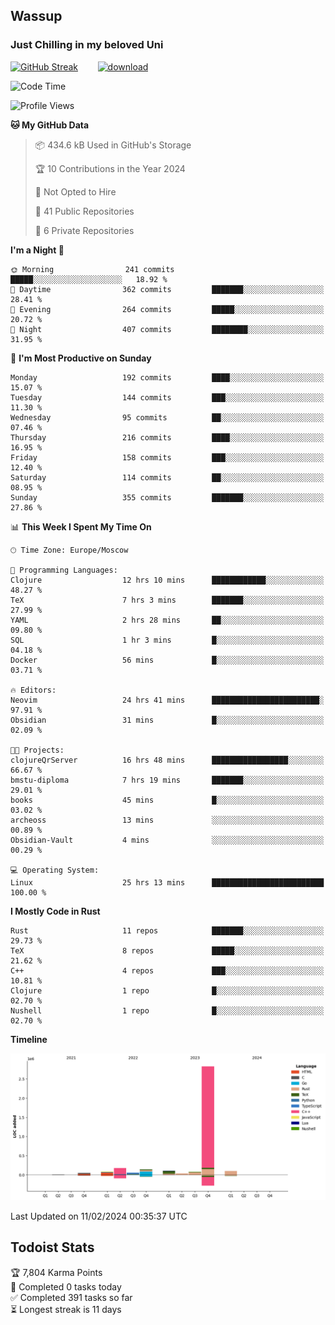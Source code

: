 ## Wassup 
### Just Chilling in my beloved Uni 

<!--
-->

[![GitHub Streak](http://github-readme-streak-stats.herokuapp.com?user=archeoss&theme=shades-of-purple&hide_border=true&date_format=j%20M%5B%20Y%5D)](https://git.io/streak-stats)&nbsp;&nbsp;&nbsp;&nbsp;&nbsp;&nbsp;&nbsp;&nbsp;[![download](https://user-images.githubusercontent.com/68448737/147796309-d8b65b1d-4dde-40d9-b03a-2b42aaa6cd43.jpeg)
](http://bmstu.ru/)

<!--START_SECTION:waka-->
![Code Time](http://img.shields.io/badge/Code%20Time-2%2C489%20hrs%204%20mins-blue)

![Profile Views](http://img.shields.io/badge/Profile%20Views-0-blue)

**🐱 My GitHub Data** 

> 📦 434.6 kB Used in GitHub's Storage 
 > 
> 🏆 10 Contributions in the Year 2024
 > 
> 🚫 Not Opted to Hire
 > 
> 📜 41 Public Repositories 
 > 
> 🔑 6 Private Repositories 
 > 
**I'm a Night 🦉** 

```text
🌞 Morning                241 commits         █████░░░░░░░░░░░░░░░░░░░░   18.92 % 
🌆 Daytime                362 commits         ███████░░░░░░░░░░░░░░░░░░   28.41 % 
🌃 Evening                264 commits         █████░░░░░░░░░░░░░░░░░░░░   20.72 % 
🌙 Night                  407 commits         ████████░░░░░░░░░░░░░░░░░   31.95 % 
```
📅 **I'm Most Productive on Sunday** 

```text
Monday                   192 commits         ████░░░░░░░░░░░░░░░░░░░░░   15.07 % 
Tuesday                  144 commits         ███░░░░░░░░░░░░░░░░░░░░░░   11.30 % 
Wednesday                95 commits          ██░░░░░░░░░░░░░░░░░░░░░░░   07.46 % 
Thursday                 216 commits         ████░░░░░░░░░░░░░░░░░░░░░   16.95 % 
Friday                   158 commits         ███░░░░░░░░░░░░░░░░░░░░░░   12.40 % 
Saturday                 114 commits         ██░░░░░░░░░░░░░░░░░░░░░░░   08.95 % 
Sunday                   355 commits         ███████░░░░░░░░░░░░░░░░░░   27.86 % 
```


📊 **This Week I Spent My Time On** 

```text
🕑︎ Time Zone: Europe/Moscow

💬 Programming Languages: 
Clojure                  12 hrs 10 mins      ████████████░░░░░░░░░░░░░   48.27 % 
TeX                      7 hrs 3 mins        ███████░░░░░░░░░░░░░░░░░░   27.99 % 
YAML                     2 hrs 28 mins       ██░░░░░░░░░░░░░░░░░░░░░░░   09.80 % 
SQL                      1 hr 3 mins         █░░░░░░░░░░░░░░░░░░░░░░░░   04.18 % 
Docker                   56 mins             █░░░░░░░░░░░░░░░░░░░░░░░░   03.71 % 

🔥 Editors: 
Neovim                   24 hrs 41 mins      ████████████████████████░   97.91 % 
Obsidian                 31 mins             █░░░░░░░░░░░░░░░░░░░░░░░░   02.09 % 

🐱‍💻 Projects: 
clojureQrServer          16 hrs 48 mins      █████████████████░░░░░░░░   66.67 % 
bmstu-diploma            7 hrs 19 mins       ███████░░░░░░░░░░░░░░░░░░   29.01 % 
books                    45 mins             █░░░░░░░░░░░░░░░░░░░░░░░░   03.02 % 
archeoss                 13 mins             ░░░░░░░░░░░░░░░░░░░░░░░░░   00.89 % 
Obsidian-Vault           4 mins              ░░░░░░░░░░░░░░░░░░░░░░░░░   00.29 % 

💻 Operating System: 
Linux                    25 hrs 13 mins      █████████████████████████   100.00 % 
```

**I Mostly Code in Rust** 

```text
Rust                     11 repos            ███████░░░░░░░░░░░░░░░░░░   29.73 % 
TeX                      8 repos             █████░░░░░░░░░░░░░░░░░░░░   21.62 % 
C++                      4 repos             ███░░░░░░░░░░░░░░░░░░░░░░   10.81 % 
Clojure                  1 repo              █░░░░░░░░░░░░░░░░░░░░░░░░   02.70 % 
Nushell                  1 repo              █░░░░░░░░░░░░░░░░░░░░░░░░   02.70 % 
```



**Timeline**

![Lines of Code chart](https://raw.githubusercontent.com/archeoss/archeoss/master/assets/bar_graph.png)


 Last Updated on 11/02/2024 00:35:37 UTC
<!--END_SECTION:waka-->

## Todoist Stats

<!-- TODO-IST:START -->
🏆  7,804 Karma Points           
🌸  Completed 0 tasks today           
✅  Completed 391 tasks so far           
⏳  Longest streak is 11 days
<!-- TODO-IST:END -->
